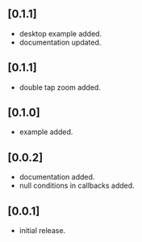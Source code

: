## [0.1.1]
* desktop example added.
* documentation updated.

## [0.1.1]
* double tap zoom added.

## [0.1.0]
* example added.

## [0.0.2]
* documentation added.
* null conditions in callbacks added.

## [0.0.1] 
* initial release.
